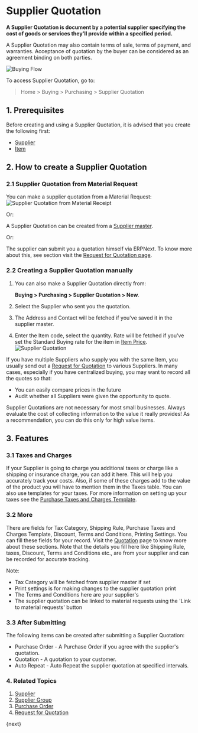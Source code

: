 <!-- add-breadcrumbs -->
# Supplier Quotation

**A Supplier Quotation is document by a potential supplier specifying the cost of goods or services they'll provide within a specified period.**

A Supplier Quotation may also contain terms of sale, terms of payment, and warranties. Acceptance of quotation by the buyer can be considered as an agreement binding on both parties.

![Buying Flow](/docs/v13/assets/img/buying/buying_flow_sq.png)

To access Supplier Quotation, go to:
> Home > Buying > Purchasing > Supplier Quotation

## 1. Prerequisites
Before creating and using a Supplier Quotation, it is advised that you create the following first:

* [Supplier](/docs/v13/user/manual/en/buying/supplier)
* [Item](/docs/v13/user/manual/en/stock/item)

## 2. How to create a Supplier Quotation

### 2.1 Supplier Quotation from Material Request

You can make a supplier quotation from a Material Request:
![Supplier Quotation from Material Receipt]({{docs_base_url}}/assets/img/buying/supplier-quotation-from-mr.png)

Or:

A Supplier Quotation can be created from a [Supplier master](/docs/v13/user/manual/en/buying/supplier).

Or:

The supplier can submit you a quotation himself via ERPNext. To know more about this, see section visit the [Request for Quotation page](/docs/v13/user/manual/en/buying/request-for-quotation#4-creating-a-supplier-quotation-after-rfq).

### 2.2 Creating a Supplier Quotation manually
1. You can also make a Supplier Quotation directly from:

    **Buying > Purchasing > Supplier Quotation > New**.
1. Select the Supplier who sent you the quotation.
1. The Address and Contact will be fetched if you've saved it in the supplier master.
1. Enter the Item code, select the quantity. Rate will be fetched if you've set the Standard Buying rate for the item in [Item Price](/docs/v13/user/manual/en/stock/item-price).
    <img class="screenshot" alt="Supplier Quotation" src="{{docs_base_url}}/assets/img/buying/supplier-quotation.png">

If you have multiple Suppliers who supply you with the same Item, you
usually send out a [Request for Quotation](/docs/v13/user/manual/en/buying/request-for-quotation) to various Suppliers. In
many cases, especially if you have centralized buying, you may want to record all the quotes so that:

  * You can easily compare prices in the future
  * Audit whether all Suppliers were given the opportunity to quote.

Supplier Quotations are not necessary for most small businesses. Always
evaluate the cost of collecting information to the value it really provides!
As a recommendation, you can do this only for high value items.

## 3. Features
### 3.1 Taxes and Charges
If your Supplier is going to charge you additional taxes or charge like a shipping or insurance charge, you can add it here. This will help you accurately track your costs. Also, if some of these charges add to the value of the product you will have to mention them in the Taxes table. You can also use templates for your taxes. For more information on setting up your taxes see the [Purchase Taxes and Charges Template](/docs/v13/user/manual/en/buying/purchase-taxes-and-charges-template).

### 3.2 More
There are fields for Tax Category, Shipping Rule, Purchase Taxes and Charges Template, Discount, Terms and Conditions, Printing Settings. You can fill these fields for your record. Visit the [Quotation](/docs/v13/user/manual/en/selling/quotation) page to know more about these sections. Note that the details you fill here like Shipping Rule, taxes, Discount, Terms and Conditions etc., are from your supplier and can be recorded for accurate tracking.

Note:

- Tax Category will be fetched from supplier master if set
- Print settings is for making changes to the supplier quotation print
- The Terms and Conditions here are your supplier's
- The supplier quotation can be linked to material requests using the 'Link to material requests' button

### 3.3 After Submitting
The following items can be created after submitting a Supplier Quotation:

* Purchase Order - A Purchase Order if you agree with the supplier's quotation.
* Quotation - A quotation to your customer.
* Auto Repeat - Auto Repeat the supplier quotation at specified intervals.

### 4. Related Topics
1. [Supplier](/docs/v13/user/manual/en/buying/supplier)
1. [Supplier Group](/docs/v13/user/manual/en/buying/supplier-group)
1. [Purchase Order](/docs/v13/user/manual/en/buying/purchase-order)
1. [Request for Quotation](/docs/v13/user/manual/en/buying/request-for-quotation)

{next}